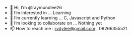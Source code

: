 - 👋 Hi, I’m @raymundlee26
- 👀 I’m interested in ... Learning
- 🌱 I’m currently learning ... C, Javascript and Python
- 💞️ I’m looking to collaborate on ... Nothing yet
- 📫 How to reach me : rvdylee@gmail.com , 09266355521

<!---
raymundlee26/raymundlee26 is a ✨ special ✨ repository because its `README.md` (this file) appears on your GitHub profile.
You can click the Preview link to take a look at your changes.
--->
